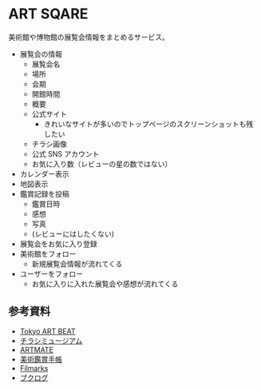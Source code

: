 # ART SQARE

美術館や博物館の展覧会情報をまとめるサービス。

- 展覧会の情報
  - 展覧会名
  - 場所
  - 会期
  - 開館時間
  - 概要
  - 公式サイト
    - きれいなサイトが多いのでトップページのスクリーンショットも残したい
  - チラシ画像
  - 公式 SNS アカウント
  - お気に入り数（レビューの星の数ではない）
- カレンダー表示
- 地図表示
- 鑑賞記録を投稿
  - 鑑賞日時
  - 感想
  - 写真
  - (レビューにはしたくない)
- 展覧会をお気に入り登録
- 美術館をフォロー
  - 新規展覧会情報が流れてくる
- ユーザーをフォロー
  - お気に入りに入れた展覧会や感想が流れてくる

## 参考資料
- [Tokyo ART BEAT](https://www.tokyoartbeat.com/)
- [チラシミュージアム](https://eplus.jp/sf/guide/museum)
- [ARTMATE](https://artmate.jp/)
- [美術鑑賞手帳](https://pub.jmam.co.jp/book/b359313.html)
- [Filmarks](https://filmarks.com/)
- [ブクログ](https://booklog.jp/)
